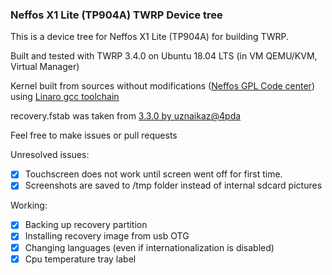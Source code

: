 ### Neffos X1 Lite (TP904A) TWRP Device tree
This is a device tree for Neffos X1 Lite (TP904A) for building TWRP.

Built and tested with TWRP 3.4.0 on Ubuntu 18.04 LTS (in VM QEMU/KVM, Virtual Manager)

Kernel built from sources without modifications ([Neffos GPL Code center](https://www.neffos.com/en/support/gpl-code-center)) using [Linaro gcc toolchain](https://github.com/GrowtopiaJaw/aarch64-linux-android-4.9)

recovery.fstab was taken from [3.3.0 by uznaikaz@4pda](https://4pda.ru/forum/index.php?showtopic=892552&st=1240#entry85385885)

Feel free to make issues or pull requests

Unresolved issues:
- [x] Touchscreen does not work until screen went off for first time.
- [x] Screenshots are saved to /tmp folder instead of internal sdcard pictures

Working:
- [x] Backing up recovery partition
- [x] Installing recovery image from usb OTG
- [x] Changing languages (even if internationalization is disabled)
- [x] Cpu temperature tray label
